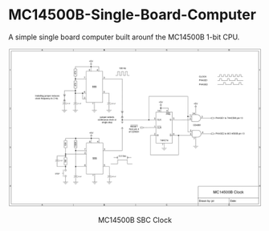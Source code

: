 # MC14500B-Single-Board-Computer
A simple single board computer built arounf the MC14500B 1-bit CPU.
<p align="center"><img src="/images/MC14500B SBC Clock.png"/>
<p align="center">MC14500B SBC Clock</p><br>

